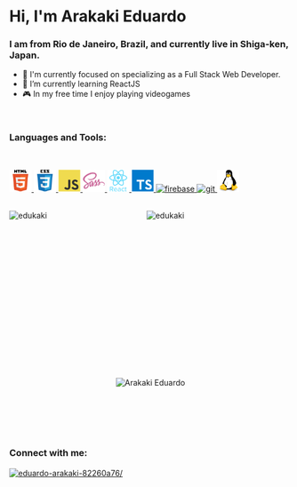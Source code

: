 <h1 align="left">Hi, I'm Arakaki Eduardo</h1>


<h3 align="left">I am from Rio de Janeiro, Brazil, and currently live in Shiga-ken, Japan.</h3>

- 🔭 I'm currently focused on specializing as a Full Stack Web Developer.
- 🌱  I’m currently learning ReactJS
- 🎮 In my free time I enjoy playing videogames

<br/>

<h3 align="left">Languages and Tools:</h3>

<br/>
<p align="left">
  <a href="https://www.w3.org/html/" target="_blank" rel="noreferrer"> <img src="https://raw.githubusercontent.com/devicons/devicon/master/icons/html5/html5-original-wordmark.svg" alt="html5" width="40" height="40"/> </a> 
  <a href="https://www.w3schools.com/css/" target="_blank" rel="noreferrer"> <img src="https://raw.githubusercontent.com/devicons/devicon/master/icons/css3/css3-original-wordmark.svg" alt="css3" width="40" height="40"/> </a> 
  <a href="https://developer.mozilla.org/en-US/docs/Web/JavaScript" target="_blank" rel="noreferrer"> <img src="https://raw.githubusercontent.com/devicons/devicon/master/icons/javascript/javascript-original.svg" alt="javascript" width="40" height="40"/> </a> 
    <a href="https://sass-lang.com" target="_blank" rel="noreferrer"> <img src="https://raw.githubusercontent.com/devicons/devicon/master/icons/sass/sass-original.svg" alt="sass" width="40" height="40"/> </a> 
    <a href="https://reactjs.org/" target="_blank" rel="noreferrer"> <img src="https://raw.githubusercontent.com/devicons/devicon/master/icons/react/react-original-wordmark.svg" alt="react" width="40" height="40"/> </a> 
  <a href="https://www.typescriptlang.org/" target="_blank" rel="noreferrer"> <img src="https://raw.githubusercontent.com/devicons/devicon/master/icons/typescript/typescript-original.svg" alt="typescript" width="40" height="40"/> </a> 
  <a href="https://firebase.google.com/" target="_blank" rel="noreferrer"> <img src="https://www.vectorlogo.zone/logos/firebase/firebase-icon.svg" alt="firebase" width="40" height="40"/> </a> 
  <a href="https://git-scm.com/" target="_blank" rel="noreferrer"> <img src="https://www.vectorlogo.zone/logos/git-scm/git-scm-icon.svg" alt="git" width="40" height="40"/> </a> 
    <a href="https://www.linux.org/" target="_blank" rel="noreferrer"> <img src="https://raw.githubusercontent.com/devicons/devicon/master/icons/linux/linux-original.svg" alt="linux" width="40" height="40"/> </a></p>

<br/>
<div style='display: flex'>
  
  <img width='49%' height="300px" src="https://github-readme-stats.vercel.app/api?username=edukaki&show_icons=true&locale=en" alt="edukaki" />


  <img align='right' width='49%' height="300px" src="https://github-readme-stats.vercel.app/api/top-langs?username=edukaki&show_icons=true&locale=en&layout=compact" alt="edukaki" />
</div>

<div align="center">&nbsp;<img align="center" height="250px" src="https://streak-stats.demolab.com/?user=edukaki" alt="Arakaki Eduardo" /></div>

<br/>
<br/>
<br/>
<br/>
<br/>



<p><h3 align="left">Connect with me:</h3></p>

<p align="left">

  
<a href="https://linkedin.com/in/eduardo-arakaki-82260a76/" target="blank"><img align="center" src="https://raw.githubusercontent.com/rahuldkjain/github-profile-readme-generator/master/src/images/icons/Social/linked-in-alt.svg" alt="eduardo-arakaki-82260a76/" height="30" width="40" /></a>

</p>
